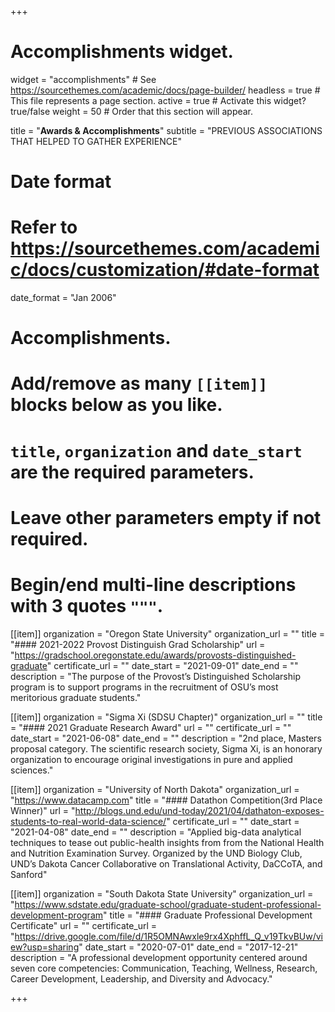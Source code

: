 +++
# Accomplishments widget.
widget = "accomplishments"  # See https://sourcethemes.com/academic/docs/page-builder/
headless = true  # This file represents a page section.
active = true  # Activate this widget? true/false
weight = 50  # Order that this section will appear.

title = "**Awards & Accomplish&shy;ments**"
subtitle = "PREVIOUS ASSOCIATIONS THAT HELPED TO GATHER EXPERIENCE"

# Date format
#   Refer to https://sourcethemes.com/academic/docs/customization/#date-format
date_format = "Jan 2006"

# Accomplishments.
#   Add/remove as many `[[item]]` blocks below as you like.
#   `title`, `organization` and `date_start` are the required parameters.
#   Leave other parameters empty if not required.
#   Begin/end multi-line descriptions with 3 quotes `"""`.

[[item]]
  organization = "Oregon State University"
  organization_url = ""
  title = "#### 2021-2022 Provost Distinguish Grad Scholarship"
  url = "https://gradschool.oregonstate.edu/awards/provosts-distinguished-graduate"
  certificate_url = ""
  date_start = "2021-09-01"
  date_end = ""
  description = "The purpose of the Provost’s Distinguished Scholarship program is to support programs in the recruitment of OSU’s most meritorious graduate students."

[[item]]
  organization = "Sigma Xi (SDSU Chapter)"
  organization_url = ""
  title = "#### 2021 Graduate Research Award"
  url = ""
  certificate_url = ""
  date_start = "2021-06-08"
  date_end = ""
  description = "2nd place, Masters proposal category. The scientific research society, Sigma Xi, is an honorary organization to encourage original investigations in pure and applied sciences."
  
[[item]]
  organization = "University of North Dakota"
  organization_url = "https://www.datacamp.com"
  title = "#### Datathon Competition(3rd Place Winner)"
  url = "http://blogs.und.edu/und-today/2021/04/dathaton-exposes-students-to-real-world-data-science/"
  certificate_url = ""
  date_start = "2021-04-08"
  date_end = ""
  description = "Applied big-data analytical techniques to tease out public-health insights from from the National Health and Nutrition Examination Survey. Organized by the UND Biology Club, UND’s Dakota Cancer Collaborative on Translational Activity, DaCCoTA, and Sanford"
  
[[item]]
  organization = "South Dakota State University"
  organization_url = "https://www.sdstate.edu/graduate-school/graduate-student-professional-development-program"
  title = "#### Graduate Professional Development Certificate"
  url = ""
  certificate_url = "https://drive.google.com/file/d/1R5OMNAwxle9rx4XphffL_Q_v19TkvBUw/view?usp=sharing"
  date_start = "2020-07-01"
  date_end = "2017-12-21"
  description = "A professional development opportunity centered around seven core competencies: Communication, Teaching, Wellness, Research, Career Development, Leadership, and Diversity and Advocacy."

+++
